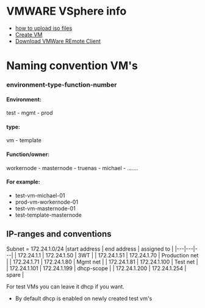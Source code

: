 # VMWARE VSphere info
- [how to upload iso files](#location-of-image-files)
- [Create VM](CreateVM.md)
- [Download VMWare REmote Client](https://customerconnect.vmware.com/en/downloads/details?downloadGroup=VMRC1205&productId=614)

# Naming convention VM's
### environment-type-function-number
#### Environment:
test - mgmt - prod
#### type:
vm - template
#### Function/owner:
workernode - masternode - truenas - michael - .......
#### For example:
- test-vm-michael-01
- prod-vm-workernode-01
- test-vm-masternode-01
- test-template-masternode


## IP-ranges and conventions
Subnet = 172.24.1.0/24
|start address | end address | assigned to |
|---|---|---|
| 172.24.1.1 | 172.24.1.50 | 3WT |
| 172.24.1.51 | 172.24.1.70 | Production net |
| 172.24.1.71 | 172.24.1.80 | Mgmt net |
| 172.24.1.81 | 172.24.1.100 | Test net |
| 172.24.1.101 | 172.24.1.199 | dhcp-scope |
| 172.24.1.200 | 172.24.1.254 | spare |

For test VMs you can leave it dhcp if you want.
- By default dhcp is enabled on newly created test vm's






